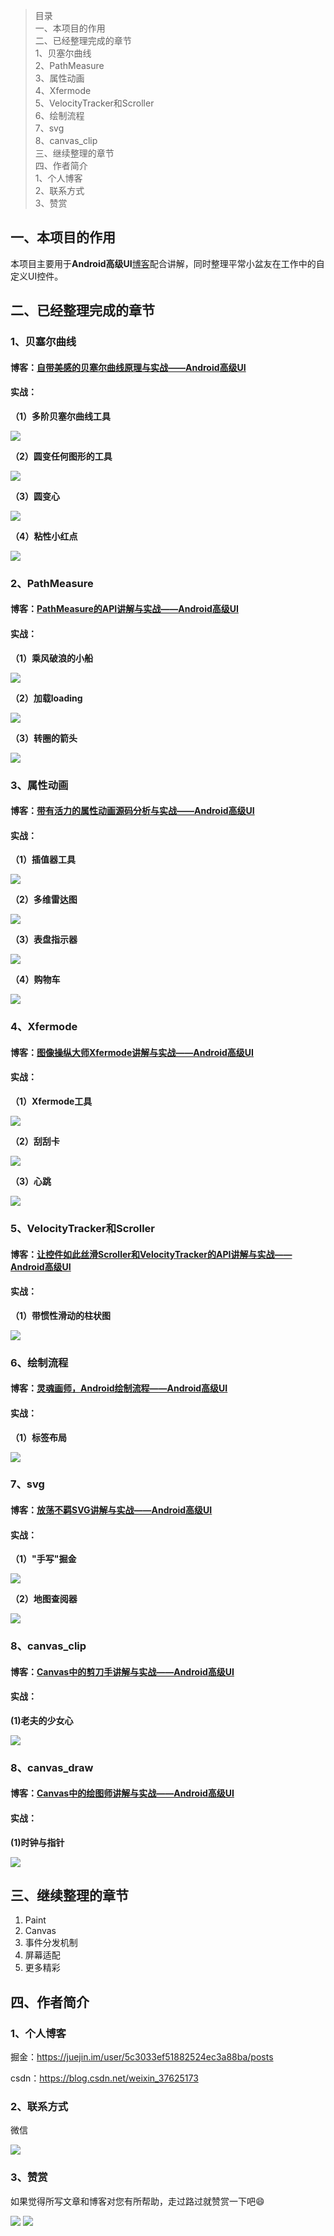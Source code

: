 >目录<br/>
>一、本项目的作用<br/>
>二、已经整理完成的章节<br/>
>1、贝塞尔曲线<br/>
>2、PathMeasure<br/>
>3、属性动画<br/>
>4、Xfermode<br/>
>5、VelocityTracker和Scroller<br/>
>6、绘制流程<br/>
>7、svg<br/>
>8、canvas_clip<br/>
>三、继续整理的章节<br/>
>四、作者简介<br/>
>1、个人博客<br/>
>2、联系方式<br/>
>3、赞赏

## 一、本项目的作用
本项目主要用于**Android高级UI**[博客](https://juejin.im/user/5c3033ef51882524ec3a88ba/posts)配合讲解，同时整理平常小盆友在工作中的自定义UI控件。

## 二、已经整理完成的章节

### 1、贝塞尔曲线

#### 博客：[自带美感的贝塞尔曲线原理与实战——Android高级UI](https://juejin.im/post/5c3988516fb9a049d1325c83)
#### 实战：
**（1）多阶贝塞尔曲线工具**

![](https://github.com/zincPower/UI2018/blob/master/img/code1/n_order_bezier.gif)

**（2）圆变任何图形的工具**

![](https://github.com/zincPower/UI2018/blob/master/img/code1/circle_bezier_tool_rabbit.gif)

**（3）圆变心**

![](https://github.com/zincPower/UI2018/blob/master/img/code1/circle_to_heart.gif)

**（4）粘性小红点**

![](https://github.com/zincPower/UI2018/blob/master/img/code1/bezier_stick_dot.gif)

### 2、PathMeasure

#### 博客：[PathMeasure的API讲解与实战——Android高级UI](https://juejin.im/post/5c3039356fb9a049c15f5c5b)
#### 实战：
**（1）乘风破浪的小船**

![](https://github.com/zincPower/UI2018/blob/master/img/code2/boat.gif)

**（2）加载loading**

![](https://github.com/zincPower/UI2018/blob/master/img/code2/loading_circle.gif)

**（3）转圈的箭头**

![](https://github.com/zincPower/UI2018/blob/master/img/code2/plane.gif)

### 3、属性动画

#### 博客：[带有活力的属性动画源码分析与实战——Android高级UI](https://juejin.im/post/5c595158f265da2d9710cb6e)
#### 实战：
**（1）插值器工具**

![](https://github.com/zincPower/UI2018/blob/master/img/code3/interpolator.gif)

**（2）多维雷达图**

![](https://github.com/zincPower/UI2018/blob/master/img/code3/radar.gif)

**（3）表盘指示器**

![](https://github.com/zincPower/UI2018/blob/master/img/code3/dial.gif)

**（4）购物车**

![](https://github.com/zincPower/UI2018/blob/master/img/code3/shoppingCart.gif)

### 4、Xfermode

#### 博客：[图像操纵大师Xfermode讲解与实战——Android高级UI](https://juejin.im/post/5c6c20556fb9a04a0e2dc490)
#### 实战：
**（1）Xfermode工具**

![](https://github.com/zincPower/UI2018/blob/master/img/code4/xfermode_tool.gif)

**（2）刮刮卡**

![](https://github.com/zincPower/UI2018/blob/master/img/code4/scrach_card.gif)

**（3）心跳**

![](https://github.com/zincPower/UI2018/blob/master/img/code4/ping_pong.gif)

### 5、VelocityTracker和Scroller

#### 博客：[让控件如此丝滑Scroller和VelocityTracker的API讲解与实战——Android高级UI](https://juejin.im/post/5c7f4f0351882562ed516ab6)
#### 实战：
**（1）带惯性滑动的柱状图**

![](https://github.com/zincPower/UI2018/blob/master/img/code5/bar.gif)

### 6、绘制流程

#### 博客：[灵魂画师，Android绘制流程——Android高级UI](https://juejin.im/post/5c9adb5ff265da60c76ceb1c)
#### 实战：
**（1）标签布局**

![](https://github.com/zincPower/UI2018/blob/master/img/code6/TagFlow.gif)

### 7、svg

#### 博客：[放荡不羁SVG讲解与实战——Android高级UI](https://juejin.im/post/5ca9f65e6fb9a05e472b9cab)
#### 实战：
**（1）"手写"掘金**

![](https://github.com/zincPower/UI2018/blob/master/img/code7/juejin.gif)

**（2）地图查阅器**

![](https://github.com/zincPower/UI2018/blob/master/img/code7/svgmap.gif)

### 8、canvas_clip

#### 博客：[Canvas中的剪刀手讲解与实战——Android高级UI](https://juejin.im/post/5cc3d0686fb9a031f4160713)
#### 实战：

**(1)老夫的少女心**

![](https://github.com/zincPower/UI2018/blob/master/img/code8_clip/heart.gif)

### 8、canvas_draw

#### 博客：[Canvas中的绘图师讲解与实战——Android高级UI](https://juejin.im/post/5cda4c1151882568666dfb39)
#### 实战：

**(1)时钟与指针**

![](https://github.com/zincPower/UI2018/blob/master/img/code8_draw/clock.gif)

## 三、继续整理的章节
1. Paint
2. Canvas
3. 事件分发机制
4. 屏幕适配
5. 更多精彩

## 四、作者简介
### 1、个人博客
掘金：https://juejin.im/user/5c3033ef51882524ec3a88ba/posts

csdn：https://blog.csdn.net/weixin_37625173

### 2、联系方式
微信 

![](https://github.com/zincPower/UI2018/blob/master/img/weixin.png)

### 3、赞赏
如果觉得所写文章和博客对您有所帮助，走过路过就赞赏一下吧😄

![](https://github.com/zincPower/UI2018/blob/master/img/alipay.jpg)
![](https://github.com/zincPower/UI2018/blob/master/img/wxpay.png)
